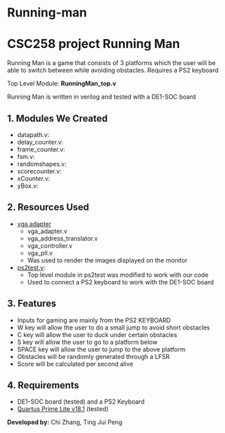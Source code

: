 # Running-man

CSC258 project Running Man
=============================

Running Man is a game that consists of 3 platforms which the user will be able to switch between while avoiding obstacles. 
Requires a PS2 keyboard

Top Level Module: **RunningMan_top.v**

Running Man is written in verilog and tested with a DE1-SOC board

## 1. Modules We Created
- datapath.v:
- delay_counter.v:
- frame_counter.v:
- fsm.v:
- randomshapes.v:
- scorecounter.v:
- xCounter.v:
- yBox.v:

## 2. Resources Used
- [vga adapter](http://www.eecg.utoronto.ca/~jayar/ece241_08F/vga/)
  - vga_adapter.v
  - vga_address_translator.v
  - vga_controller.v
  - vga_pll.v
  - Was used to render the images displayed on the monitor
- [ps2test.v](https://johnloomis.org/digitallab/ps2lab1/ps2lab1.html#top):
  - Top level module in ps2test was modified to work with our code
  - Used to connect a PS2 keyboard to work with the DE1-SOC board

## 3. Features
- Inputs for gaming are mainly from the PS2 KEYBOARD
- W key will allow the user to do a small jump to avoid short obstacles
- C key will allow the user to duck under certain obstacles
- S key will allow the user to go to a platform below
- SPACE key will allow the user to jump to the above platform
- Obstacles will be randomly generated through a LFSR
- Score will be calculated per second alive

## 4. Requirements
- DE1-SOC board (tested) and a PS2 Keyboard
- [Quartus Prime Lite v18.1](http://fpgasoftware.intel.com/?edition=lite) (tested)


**Developed by:** Chi Zhang, Ting Jui Peng
